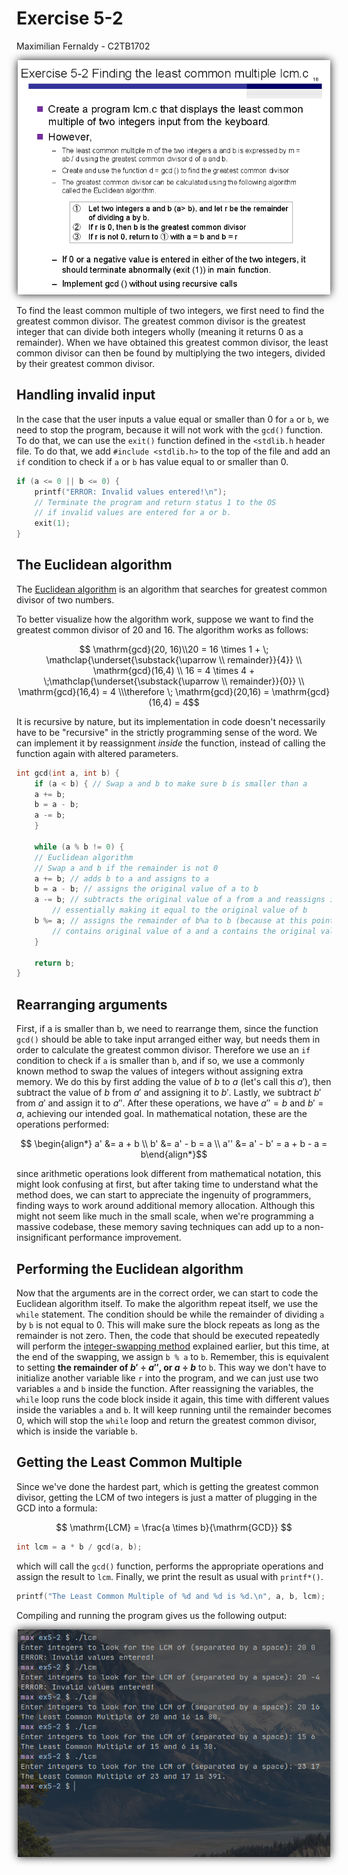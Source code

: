 # Exercise 5-2
Maximilian Fernaldy - C2TB1702

<p align='center'> <img src='./ex5-3.png' width=500> </p>

To find the least common multiple of two integers, we first need to find the greatest common divisor. The greatest common divisor is the greatest integer that can divide both integers wholly (meaning it returns 0 as a remainder). When we have obtained this greatest common divisor, the least common divisor can then be found by multiplying the two integers, divided by their greatest common divisor.

## Handling invalid input

In the case that the user inputs a value equal or smaller than 0 for `a` or `b`, we need to stop the program, because it will not work with the `gcd()` function. To do that, we can use the `exit()` function defined in the `<stdlib.h` header file. To do that, we add `#include <stdlib.h>` to the top of the file and add an `if` condition to check if `a` or `b` has value equal to or smaller than 0. 
```C
if (a <= 0 || b <= 0) {
    printf("ERROR: Invalid values entered!\n");
    // Terminate the program and return status 1 to the OS
    // if invalid values are entered for a or b.
    exit(1);
}
```

## The Euclidean algorithm

The [Euclidean algorithm](https://www.wikiwand.com/en/Euclidean_algorithm) is an algorithm that searches for greatest common divisor of two numbers.

To better visualize how the algorithm work, suppose we want to find the greatest common divisor of 20 and 16. The algorithm works as follows:

$$ \mathrm{gcd}(20, 16)\\20 = 16 \times 1 + \; \mathclap{\underset{\substack{\uparrow \\ remainder}}{4}} \\ \mathrm{gcd}(16,4) \\ 16 = 4 \times 4 + \;\mathclap{\underset{\substack{\uparrow \\ remainder}}{0}} \\ \mathrm{gcd}(16,4) = 4 \\\therefore \; \mathrm{gcd}(20,16) = \mathrm{gcd}(16,4) = 4$$


It is recursive by nature, but its implementation in code doesn't necessarily have to be "recursive" in the strictly programming sense of the word. We can implement it by reassignment *inside* the function, instead of calling the function again with altered parameters.

```C
int gcd(int a, int b) {
    if (a < b) { // Swap a and b to make sure b is smaller than a
	a += b;
	b = a - b;
	a -= b;
    }

    while (a % b != 0) {
	// Euclidean algorithm
	// Swap a and b if the remainder is not 0
	a += b; // adds b to a and assigns to a
	b = a - b; // assigns the original value of a to b
	a -= b; // subtracts the original value of a from a and reassigns into a,
        // essentially making it equal to the original value of b
	b %= a; // assigns the remainder of b%a to b (because at this point b
        // contains original value of a and a contains the original value of b)
    }

    return b;
}
```

## Rearranging arguments

First, if a is smaller than b, we need to rearrange them, since the function `gcd()` should be able to take input arranged either way, but needs them in order to calculate the greatest common divisor. Therefore we use an `if` condition to check if `a` is smaller than `b`, and if so, we use a commonly known method to swap the values of integers without assigning extra memory. We do this by first adding the value of $b$ to $a$ (let's call this $a'$), then subtract the value of $b$ from $a'$ and assigning it to $b'$. Lastly, we subtract $b'$ from $a'$ and assign it to $a''$. After these operations, we have $a'' = b$ and $b' = a$, achieving our intended goal. In mathematical notation, these are the operations performed:

$$ \begin{align*} a' &= a + b \\ b' &= a' - b = a \\ a'' &= a' - b' = a + b - a = b\end{align*}$$

since arithmetic operations look different from mathematical notation, this might look confusing at first, but after taking time to understand what the method does, we can start to appreciate the ingenuity of programmers, finding ways to work around additional memory allocation. Although this might not seem like much in the small scale, when we're programming a massive codebase, these memory saving techniques can add up to a non-insignificant performance improvement.

## Performing the Euclidean algorithm

Now that the arguments are in the correct order, we can start to code the Euclidean algorithm itself. To make the algorithm repeat itself, we use the `while` statement. The condition should be while the remainder of dividing `a` by `b` is not equal to 0. This will make sure the block repeats as long as the remainder is not zero. Then, the code that should be executed repeatedly will perform the [integer-swapping method](#rearranging-arguments) explained earlier, but this time, at the end of the swapping, we assign `b % a` to `b`. Remember, this is equivalent to setting **the remainder of $b' \div a''$, or $a \div b$** to `b`. This way we don't have to initialize another variable like `r` into the program, and we can just use two variables `a` and `b` inside the function. After reassigning the variables, the `while` loop runs the code block inside it again, this time with different values inside the variables `a` and `b`. It will keep running until the remainder becomes 0, which will stop the `while` loop and return the greatest common divisor, which is inside the variable `b`.

## Getting the Least Common Multiple

Since we've done the hardest part, which is getting the greatest common divisor, getting the LCM of two integers is just a matter of plugging in the GCD into a formula:

$$ \mathrm{LCM} = \frac{a \times b}{\mathrm{GCD}} $$

```C
int lcm = a * b / gcd(a, b);
```

which will call the `gcd()` function, performs the appropriate operations and assign the result to `lcm`. Finally, we print the result as usual with `printf*()`.

```C
printf("The Least Common Multiple of %d and %d is %d.\n", a, b, lcm);
```

Compiling and running the program gives us the following output:

<p align='center'> <img src='./output-lcm.png' width=500> </p>



[comment]: <> (Below is CSS code for the output HTML and pdf files. Don't touch them unless you know what you're doing.)
<style>
    figcaption{
    text-align:center;
        font-size:9pt
    }
    img{
        filter: drop-shadow(0px 0px 7px );
    }
    .noshade{
        filter: none
    }
</style>

